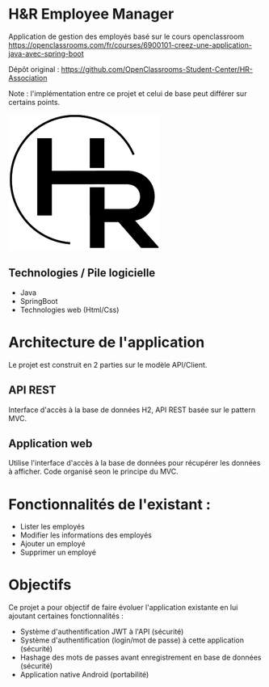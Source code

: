 # H&R Employee Manager

Application de gestion des employés basé sur le cours openclassroom https://openclassrooms.com/fr/courses/6900101-creez-une-application-java-avec-spring-boot

Dépôt original : https://github.com/OpenClassrooms-Student-Center/HR-Association

Note : l'implémentation entre ce projet et celui de base peut différer sur certains points.

![alt text](logo.png "Title")

## Technologies / Pile logicielle

- Java
- SpringBoot
- Technologies web (Html/Css)

# Architecture de l'application

Le projet est construit en 2 parties sur le modèle API/Client.

## API REST

Interface d'accès à la base de données H2, API REST basée sur le pattern MVC.

## Application web

Utilise l'interface d'accès à la base de données pour récupérer les données à afficher. 
Code organisé seon le principe du MVC.

# Fonctionnalités de l'existant : 

- Lister les employés
- Modifier les informations des employés
- Ajouter un employé
- Supprimer un employé

# Objectifs

Ce projet a pour objectif de faire évoluer l'application existante en lui ajoutant certaines fonctionnalités :

- Système d'authentification JWT à l'API (sécurité)
- Système d'authentification (login/mot de passe) à cette application (sécurité)
- Hashage des mots de passes avant enregistrement en base de données (sécurité)
- Application native Android (portabilité)
